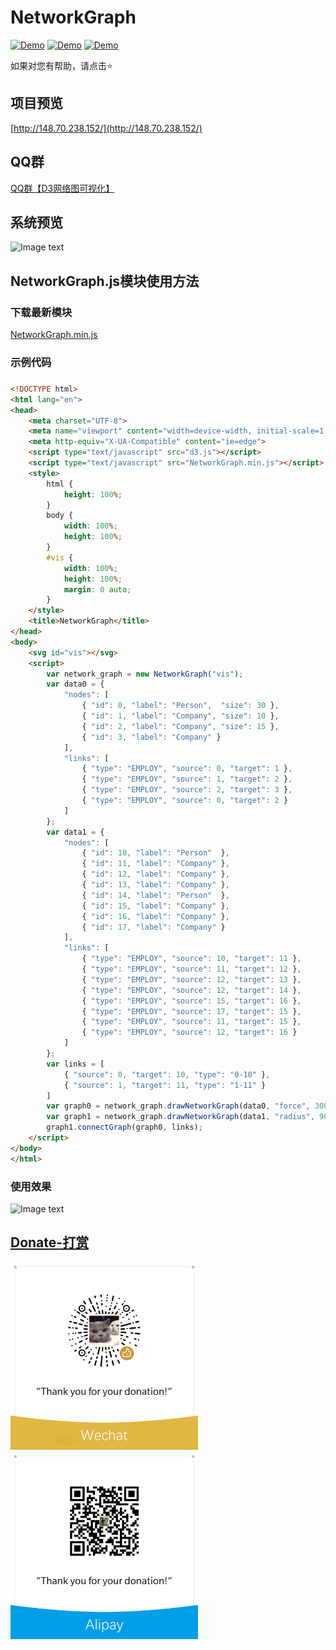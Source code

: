 # NetworkGraph

[![Demo](https://img.shields.io/badge/D3-NetworkGraph-green.svg)](http://148.70.238.152/)
[![Demo](https://img.shields.io/badge/QQ%E7%BE%A4-144973444-blue.svg)](https://jq.qq.com/?_wv=1027&k=5oRv4zr)
[![Demo](https://img.shields.io/badge/license-MIT-lightgrey.svg)](https://github.com/iaboaix/NetworkGraph/blob/master/LICENSE)

如果对您有帮助，请点击:star:  

## 项目预览
[http://148.70.238.152/](http://148.70.238.152/)  

## QQ群
[QQ群【D3网络图可视化】](https://jq.qq.com/?_wv=1027&k=5oRv4zr)  

## 系统预览
![Image text](https://github.com/iaboaix/NetworkGraph/blob/master/others/preview.jpg)

## NetworkGraph.js模块使用方法

### 下载最新模块
[NetworkGraph.min.js](https://github.com/iaboaix/NetworkGraph/blob/master/others/NetworkGraph/NetworkGraph.min.js)

### 示例代码
### 
```html
<!DOCTYPE html>
<html lang="en">
<head>
    <meta charset="UTF-8">
    <meta name="viewport" content="width=device-width, initial-scale=1.0">
    <meta http-equiv="X-UA-Compatible" content="ie=edge">
    <script type="text/javascript" src="d3.js"></script>
    <script type="text/javascript" src="NetworkGraph.min.js"></script>
    <style>
        html {
            height: 100%;
        }
        body {
            width: 100%;
            height: 100%;
        }
        #vis {
            width: 100%;
            height: 100%;
            margin: 0 auto;
        }
    </style>
    <title>NetworkGraph</title>
</head>
<body>
    <svg id="vis"></svg>
    <script>
        var network_graph = new NetworkGraph("vis");
        var data0 = {
            "nodes": [
                { "id": 0, "label": "Person",  "size": 30 },
                { "id": 1, "label": "Company", "size": 10 },
                { "id": 2, "label": "Company", "size": 15 },
                { "id": 3, "label": "Company" }
            ],
            "links": [
                { "type": "EMPLOY", "source": 0, "target": 1 },
                { "type": "EMPLOY", "source": 1, "target": 2 },
                { "type": "EMPLOY", "source": 2, "target": 3 },
                { "type": "EMPLOY", "source": 0, "target": 2 }
            ]
        };
        var data1 = {
            "nodes": [
                { "id": 10, "label": "Person"  },
                { "id": 11, "label": "Company" },
                { "id": 12, "label": "Company" },
                { "id": 13, "label": "Company" },
                { "id": 14, "label": "Person"  },
                { "id": 15, "label": "Company" },
                { "id": 16, "label": "Company" },
                { "id": 17, "label": "Company" }
            ],
            "links": [
                { "type": "EMPLOY", "source": 10, "target": 11 },
                { "type": "EMPLOY", "source": 11, "target": 12 },
                { "type": "EMPLOY", "source": 12, "target": 13 },
                { "type": "EMPLOY", "source": 12, "target": 14 },
                { "type": "EMPLOY", "source": 15, "target": 16 },
                { "type": "EMPLOY", "source": 17, "target": 15 },
                { "type": "EMPLOY", "source": 11, "target": 15 },
                { "type": "EMPLOY", "source": 12, "target": 16 }
            ]
        };
        var links = [
            { "source": 0, "target": 10, "type": "0-10" },
            { "source": 1, "target": 11, "type": "1-11" }
        ]
        var graph0 = network_graph.drawNetworkGraph(data0, "force", 300, 400);
        var graph1 = network_graph.drawNetworkGraph(data1, "radius", 900, 400);
        graph1.connectGraph(graph0, links);
    </script>
</body>
</html>
```
### 使用效果
![Image text](https://github.com/iaboaix/NetworkGraph/blob/master/others/NetworkGraph.jpg)

## [Donate-打赏](Donate)
<a href="javascript:;" alt="微信"><img src="others/wechat.jpg" height="300" width="300"></a>&nbsp;&nbsp;&nbsp;&nbsp;&nbsp;&nbsp;&nbsp;&nbsp;<a href="javascript:;" alt="支付宝"><img src="others/alipay.jpg" height="300" width="300"></a>